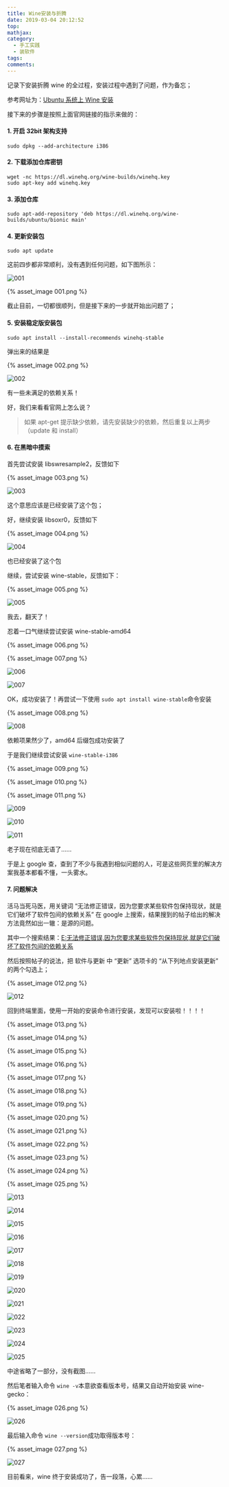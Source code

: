 ```yaml
---
title: Wine安装与折腾
date: 2019-03-04 20:12:52
top:
mathjax:
category:
  - 手工实践
  - 装软件
tags:
comments:
---
```


记录下安装折腾 wine 的全过程，安装过程中遇到了问题，作为备忘；

参考网址为：[Ubuntu 系统上 Wine 安装](https://wiki.winehq.org/Ubuntu_zhcn)

<!-- more -->

接下来的步骤是按照上面官网链接的指示来做的：

#### 1. 开启 32bit 架构支持

```
sudo dpkg --add-architecture i386 
```

#### 2. 下载添加仓库密钥

```
wget -nc https://dl.winehq.org/wine-builds/winehq.key
sudo apt-key add winehq.key
```

#### 3. 添加仓库

```
sudo apt-add-repository 'deb https://dl.winehq.org/wine-builds/ubuntu/bionic main'
```

#### 4. 更新安装包

```
sudo apt update
```

这前四步都非常顺利，没有遇到任何问题，如下图所示：

![001](/home/jackson/Blog/source/_posts/Wine安装与折腾/001.png)

{% asset_image 001.png %}

 

 

截止目前，一切都很顺列，但是接下来的一步就开始出问题了；

#### 5. 安装稳定版安装包

```
sudo apt install --install-recommends winehq-stable
```

弹出来的结果是

{% asset_image 002.png %}

![002](/home/jackson/Blog/source/_posts/Wine安装与折腾/002.png)

有一些未满足的依赖关系！

好，我们来看看官网上怎么说？

> 如果 apt-get 提示缺少依赖，请先安装缺少的依赖，然后重复以上两步（update 和 install）

#### 6. 在黑暗中摸索

首先尝试安装 libswresample2，反馈如下

{% asset_image 003.png %}

![003](/home/jackson/Blog/source/_posts/Wine安装与折腾/003.png)

这个意思应该是已经安装了这个包；

 

好，继续安装 libsoxr0，反馈如下

{% asset_image 004.png %}

![004](/home/jackson/Blog/source/_posts/Wine安装与折腾/004.png)

也已经安装了这个包



继续，尝试安装 wine-stable，反馈如下：

{% asset_image 005.png %}

![005](/home/jackson/Blog/source/_posts/Wine安装与折腾/005.png)

我去，翻天了！



忍着一口气继续尝试安装 wine-stable-amd64

{% asset_image 006.png %}

{% asset_image 007.png %}

![006](/home/jackson/Blog/source/_posts/Wine安装与折腾/006.png)

![007](/home/jackson/Blog/source/_posts/Wine安装与折腾/007.png)

OK，成功安装了！再尝试一下使用 `sudo apt install wine-stable`命令安装

{% asset_image 008.png %}

![008](/home/jackson/Blog/source/_posts/Wine安装与折腾/008.png)

依赖项果然少了，amd64 后缀包成功安装了

于是我们继续尝试安装 `wine-stable-i386`

{% asset_image 009.png %}

{% asset_image 010.png %}

{% asset_image 011.png %}

![009](/home/jackson/Blog/source/_posts/Wine安装与折腾/009.png)

![010](/home/jackson/Blog/source/_posts/Wine安装与折腾/010.png)

![011](/home/jackson/Blog/source/_posts/Wine安装与折腾/011.png)



老子现在彻底无语了……

于是上 google 查，查到了不少与我遇到相似问题的人，可是这些网页里的解决方案我基本都看不懂，一头雾水。

#### 7. 问题解决

活马当死马医，用关键词 “无法修正错误，因为您要求某些软件包保持现状，就是它们破坏了软件包间的依赖关系” 在 google 上搜索，结果搜到的帖子给出的解决方法竟然如出一辙：是源的问题。

其中一个搜索结果：[E:无法修正错误,因为您要求某些软件包保持现状,就是它们破坏了软件包间的依赖关系](https://www.cnblogs.com/LeoGodfrey/p/3316834.html)

然后按照帖子的说法，把 软件与更新 中 “更新” 选项卡的 “从下列地点安装更新” 的两个勾选上；

{% asset_image 012.png %}

![012](/home/jackson/Blog/source/_posts/Wine安装与折腾/012.png)

回到终端里面，使用一开始的安装命令进行安装，发现可以安装啦！！！！

{% asset_image 013.png %}

{% asset_image 014.png %}

{% asset_image 015.png %}

{% asset_image 016.png %}

{% asset_image 017.png %}

{% asset_image 018.png %}

{% asset_image 019.png %}

{% asset_image 020.png %}

{% asset_image 021.png %}

{% asset_image 022.png %}

{% asset_image 023.png %}

{% asset_image 024.png %}

{% asset_image 025.png %}

![013](/home/jackson/Blog/source/_posts/Wine安装与折腾/013.png)

![014](/home/jackson/Blog/source/_posts/Wine安装与折腾/014.png)

![015](/home/jackson/Blog/source/_posts/Wine安装与折腾/015.png)

![016](/home/jackson/Blog/source/_posts/Wine安装与折腾/016.png)

![017](/home/jackson/Blog/source/_posts/Wine安装与折腾/017.png)

![018](/home/jackson/Blog/source/_posts/Wine安装与折腾/018.png)

![019](/home/jackson/Blog/source/_posts/Wine安装与折腾/019.png)

![020](/home/jackson/Blog/source/_posts/Wine安装与折腾/020.png)

![021](/home/jackson/Blog/source/_posts/Wine安装与折腾/021.png)

![022](/home/jackson/Blog/source/_posts/Wine安装与折腾/022.png)

![023](/home/jackson/Blog/source/_posts/Wine安装与折腾/023.png)

![024](/home/jackson/Blog/source/_posts/Wine安装与折腾/024.png)

![025](/home/jackson/Blog/source/_posts/Wine安装与折腾/025.png)

中途省略了一部分，没有截图……

然后笔者输入命令 `wine -v`本意欲查看版本号，结果又自动开始安装 wine-gecko：

{% asset_image 026.png %}

![026](/home/jackson/Blog/source/_posts/Wine安装与折腾/026.png)

最后输入命令 `wine --version`成功取得版本号：

{% asset_image 027.png %}

![027](/home/jackson/Blog/source/_posts/Wine安装与折腾/027.png)



目前看来，wine 终于安装成功了，告一段落，心累……